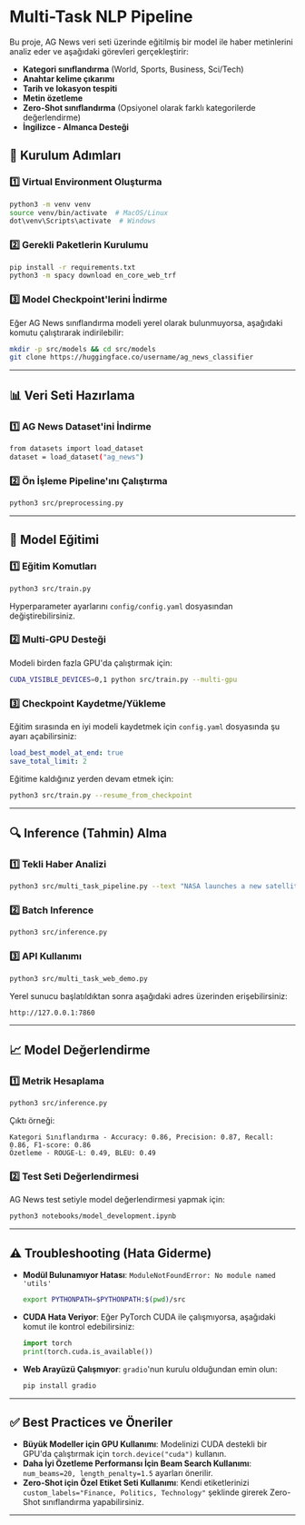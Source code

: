 # Multi-Task NLP Pipeline

Bu proje, AG News veri seti üzerinde eğitilmiş bir model ile haber metinlerini analiz eder ve aşağıdaki görevleri gerçekleştirir:
- **Kategori sınıflandırma** (World, Sports, Business, Sci/Tech)
- **Anahtar kelime çıkarımı**
- **Tarih ve lokasyon tespiti**
- **Metin özetleme**
- **Zero-Shot sınıflandırma** (Opsiyonel olarak farklı kategorilerde değerlendirme)
- **İngilizce - Almanca Desteği**

## 🚀 Kurulum Adımları

### 1️⃣ Virtual Environment Oluşturma

```bash
python3 -m venv venv
source venv/bin/activate  # MacOS/Linux
dot\venv\Scripts\activate  # Windows
```

### 2️⃣ Gerekli Paketlerin Kurulumu

```bash
pip install -r requirements.txt
python3 -m spacy download en_core_web_trf
```

### 3️⃣ Model Checkpoint'lerini İndirme

Eğer AG News sınıflandırma modeli yerel olarak bulunmuyorsa, aşağıdaki komutu çalıştırarak indirilebilir:
```bash
mkdir -p src/models && cd src/models
git clone https://huggingface.co/username/ag_news_classifier
```

---

## 📊 Veri Seti Hazırlama

### 1️⃣ AG News Dataset'ini İndirme

```bash
from datasets import load_dataset
dataset = load_dataset("ag_news")
```

### 2️⃣ Ön İşleme Pipeline'ını Çalıştırma
```bash
python3 src/preprocessing.py
```

---

## 🎯 Model Eğitimi

### 1️⃣ Eğitim Komutları

```bash
python3 src/train.py
```

Hyperparameter ayarlarını `config/config.yaml` dosyasından değiştirebilirsiniz.

### 2️⃣ Multi-GPU Desteği

Modeli birden fazla GPU'da çalıştırmak için:
```bash
CUDA_VISIBLE_DEVICES=0,1 python src/train.py --multi-gpu
```

### 3️⃣ Checkpoint Kaydetme/Yükleme

Eğitim sırasında en iyi modeli kaydetmek için `config.yaml` dosyasında şu ayarı açabilirsiniz:
```yaml
load_best_model_at_end: true
save_total_limit: 2
```

Eğitime kaldığınız yerden devam etmek için:
```bash
python3 src/train.py --resume_from_checkpoint
```

---

## 🔍 Inference (Tahmin) Alma

### 1️⃣ Tekli Haber Analizi

```bash
python3 src/multi_task_pipeline.py --text "NASA launches a new satellite to explore Mars."
```

### 2️⃣ Batch Inference

```bash
python3 src/inference.py
```

### 3️⃣ API Kullanımı

```bash
python3 src/multi_task_web_demo.py
```
Yerel sunucu başlatıldıktan sonra aşağıdaki adres üzerinden erişebilirsiniz:
```
http://127.0.0.1:7860
```

---

## 📈 Model Değerlendirme

### 1️⃣ Metrik Hesaplama

```bash
python3 src/inference.py
```

Çıktı örneği:
```
Kategori Sınıflandırma - Accuracy: 0.86, Precision: 0.87, Recall: 0.86, F1-score: 0.86
Özetleme - ROUGE-L: 0.49, BLEU: 0.49
```

### 2️⃣ Test Seti Değerlendirmesi

AG News test setiyle model değerlendirmesi yapmak için:
```bash
python3 notebooks/model_development.ipynb
```

---

## ⚠️ Troubleshooting (Hata Giderme)

- **Modül Bulunamıyor Hatası**: `ModuleNotFoundError: No module named 'utils'`
    ```bash
    export PYTHONPATH=$PYTHONPATH:$(pwd)/src
    ```
- **CUDA Hata Veriyor**: Eğer PyTorch CUDA ile çalışmıyorsa, aşağıdaki komut ile kontrol edebilirsiniz:
    ```python
    import torch
    print(torch.cuda.is_available())
    ```
- **Web Arayüzü Çalışmıyor**: `gradio`'nun kurulu olduğundan emin olun:
    ```bash
    pip install gradio
    ```

---

## ✅ Best Practices ve Öneriler

- **Büyük Modeller için GPU Kullanımı**: Modelinizi CUDA destekli bir GPU'da çalıştırmak için `torch.device("cuda")` kullanın.
- **Daha İyi Özetleme Performansı İçin Beam Search Kullanımı**: `num_beams=20, length_penalty=1.5` ayarları önerilir.
- **Zero-Shot için Özel Etiket Seti Kullanımı**: Kendi etiketlerinizi `custom_labels="Finance, Politics, Technology"` şeklinde girerek Zero-Shot sınıflandırma yapabilirsiniz.

---


